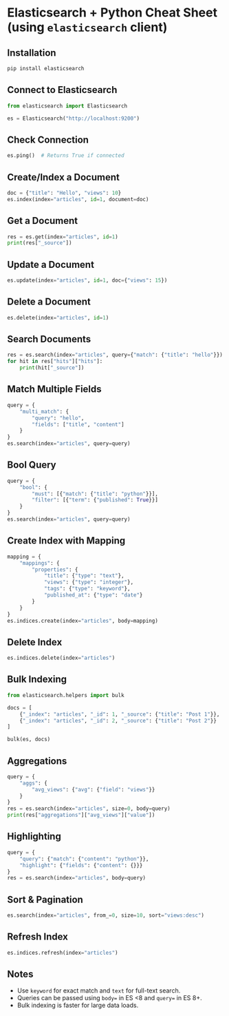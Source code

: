 # Elasticsearch + Python Cheat Sheet (using `elasticsearch` client)

## Installation

```bash
pip install elasticsearch
```

## Connect to Elasticsearch

```python
from elasticsearch import Elasticsearch

es = Elasticsearch("http://localhost:9200")
```

## Check Connection

```python
es.ping()  # Returns True if connected
```

## Create/Index a Document

```python
doc = {"title": "Hello", "views": 10}
es.index(index="articles", id=1, document=doc)
```

## Get a Document

```python
res = es.get(index="articles", id=1)
print(res["_source"])
```

## Update a Document

```python
es.update(index="articles", id=1, doc={"views": 15})
```

## Delete a Document

```python
es.delete(index="articles", id=1)
```

## Search Documents

```python
res = es.search(index="articles", query={"match": {"title": "hello"}})
for hit in res["hits"]["hits"]:
    print(hit["_source"])
```

## Match Multiple Fields

```python
query = {
    "multi_match": {
        "query": "hello",
        "fields": ["title", "content"]
    }
}
es.search(index="articles", query=query)
```

## Bool Query

```python
query = {
    "bool": {
        "must": [{"match": {"title": "python"}}],
        "filter": [{"term": {"published": True}}]
    }
}
es.search(index="articles", query=query)
```

## Create Index with Mapping

```python
mapping = {
    "mappings": {
        "properties": {
            "title": {"type": "text"},
            "views": {"type": "integer"},
            "tags": {"type": "keyword"},
            "published_at": {"type": "date"}
        }
    }
}
es.indices.create(index="articles", body=mapping)
```

## Delete Index

```python
es.indices.delete(index="articles")
```

## Bulk Indexing

```python
from elasticsearch.helpers import bulk

docs = [
    {"_index": "articles", "_id": 1, "_source": {"title": "Post 1"}},
    {"_index": "articles", "_id": 2, "_source": {"title": "Post 2"}}
]

bulk(es, docs)
```

## Aggregations

```python
query = {
    "aggs": {
        "avg_views": {"avg": {"field": "views"}}
    }
}
res = es.search(index="articles", size=0, body=query)
print(res["aggregations"]["avg_views"]["value"])
```

## Highlighting

```python
query = {
    "query": {"match": {"content": "python"}},
    "highlight": {"fields": {"content": {}}}
}
res = es.search(index="articles", body=query)
```

## Sort & Pagination

```python
es.search(index="articles", from_=0, size=10, sort="views:desc")
```

## Refresh Index

```python
es.indices.refresh(index="articles")
```

## Notes

- Use `keyword` for exact match and `text` for full-text search.
- Queries can be passed using `body=` in ES <8 and `query=` in ES 8+.
- Bulk indexing is faster for large data loads.
